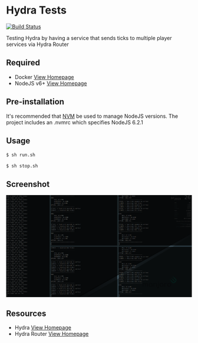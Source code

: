 # Hydra Tests
[![Build Status](https://travis-ci.org/sizzlorox/hydra-tests.svg?branch=master)](https://travis-ci.org/sizzlorox/hydra-tests)

Testing Hydra by having a service that sends ticks to multiple player services via Hydra Router 

## Required
- Docker [View Homepage](https://www.docker.com/)
- NodeJS v6+ [View Homepage](https://www.nodejs.org)

## Pre-installation

It's recommended that [NVM](https://github.com/creationix/nvm) be used to manage NodeJS versions.
The project includes an .nvmrc which specifies NodeJS 6.2.1

## Usage

```shell
$ sh run.sh
```

```shell
$ sh stop.sh
```

## Screenshot

![Preview](screenshot.png?raw=true)

## Resources

- Hydra [View Homepage](https://www.hydramicroservice.com/)
- Hydra Router [View Homepage](https://www.hydramicroservice.com/docs/tools/hydra-router/)
